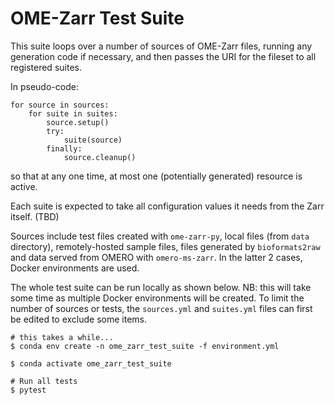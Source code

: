 # OME-Zarr Test Suite

This suite loops over a number of sources of OME-Zarr files,
running any generation code if necessary, and then passes the URI for
the fileset to all registered suites.

In pseudo-code:

```
for source in sources:
    for suite in suites:
        source.setup()
        try:
            suite(source)
        finally:
            source.cleanup()
```

so that at any one time, at most one (potentially generated) resource
is active.

Each suite is expected to take all configuration values it needs
from the Zarr itself. (TBD)

Sources include test files created with `ome-zarr-py`, local files (from `data` directory),
remotely-hosted sample files, files generated by `bioformats2raw` and data served from
OMERO with `omero-ms-zarr`. In the latter 2 cases, Docker environments are used.

The whole test suite can be run locally as shown below. NB: this will take some time as
multiple Docker environments will be created. To limit the number of sources or tests,
the `sources.yml` and `suites.yml` files can first be edited to exclude some items.

```
# this takes a while...
$ conda env create -n ome_zarr_test_suite -f environment.yml

$ conda activate ome_zarr_test_suite

# Run all tests
$ pytest
```
